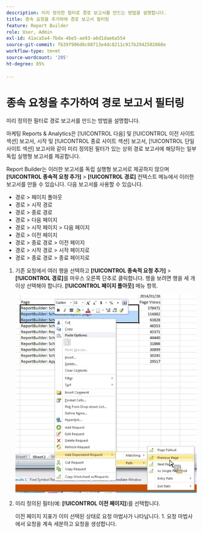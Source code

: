 ```yaml
---
description: 미리 정의한 필터로 경로 보고서를 만드는 방법을 설명합니다.
title: 종속 요청을 추가하여 경로 보고서 필터링
feature: Report Builder
role: User, Admin
exl-id: 41aca5a4-7bda-4be5-ae93-a6d1dae6a554
source-git-commit: fb39f906d6c08713e4dc8211c917b2942502868e
workflow-type: tm+mt
source-wordcount: '205'
ht-degree: 85%

---
```


# 종속 요청을 추가하여 경로 보고서 필터링

미리 정의한 필터로 경로 보고서를 만드는 방법을 설명합니다.

마케팅 Reports &amp; Analytics은 [!UICONTROL 다음] 및 [!UICONTROL 이전 사이트 섹션] 보고서, 시작 및 [!UICONTROL 종료 사이트 섹션] 보고서, [!UICONTROL 단일 사이트 섹션] 보고서와 같이 미리 정의된 필터가 있는 상위 경로 보고서에 해당하는 일부 독립 실행형 보고서를 제공합니다.

Report Builder는 이러한 보고서를 독립 실행형 보고서로 제공하지 않으며 **[!UICONTROL 종속적 요청 추가]** > **[!UICONTROL 경로]** 컨텍스트 메뉴에서 이러한 보고서를 만들 수 있습니다. 다음 보고서를 사용할 수 있습니다.

* 경로 > 페이지 폴아웃
* 경로 > 시작 경로
* 경로 > 종료 경로
* 경로 > 다음 페이지
* 경로 > 시작 페이지 > 다음 페이지
* 경로 > 이전 페이지
* 경로 > 종료 경로 > 이전 페이지
* 경로 > 시작 경로 > 시작 페이지로
* 경로 > 종료 경로 > 종료 페이지로

1. 기존 요청에서 여러 행을 선택하고 **[!UICONTROL 종속적 요청 추가]** > **[!UICONTROL 경로]**&#x200B;를 마우스 오른쪽 단추로 클릭합니다. 행을 보려면 행을 세 개 이상 선택해야 합니다. **[!UICONTROL 페이지 폴아웃]** 메뉴 항목.

   ![종속 요청 추가 옵션이 선택된 세 개의 선택한 행을 보여 주는 스크린샷.](assets/dependen_request.png)

2. 미리 정의된 필터(예: **[!UICONTROL 이전 페이지]**)를 선택합니다.

   이전 페이지 지표가 이미 선택된 상태로 요청 마법사가 나타납니다. 1. 요청 마법사에서 요청을 계속 세분하고 요청을 생성합니다.
